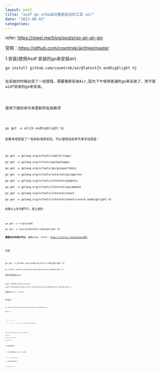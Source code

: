 ```yaml
---
layout: post
title: "asdf go sthp自动重新启动的工具 air"
date: "2023-08-03"
categories: 
---
```

<p>refer: <a href="https://siwei.me/blog/posts/go-air-air-gin">https://siwei.me/blog/posts/go-air-air-gin</a></p>

<p>官网：<a href="https://github.com/cosmtrek/air/tree/master">https://github.com/cosmtrek/air/tree/master</a></p>

<p>1.安装(使用Asdf 安装的go来安装air)</p>

<pre>
<code>go install github.com/cosmtrek/air@latest{% endhighlight %}

<p>在安装的时候出现了一些报错，需要重新安装Air,因为下午使用普通的go来安装了，而不是asdf安装的go来安装。</p>

<p>使用下面的命令来更新所有依赖项</p>

<pre>
<code>go get -u all{% endhighlight %}

<p>如果本地安装了一些非标准库的包，可以使用这些命令来手动安装：</p>

<pre>
<code>go get -u golang.org/x/tools/cmd/stringer

go get -u golang.org/x/tools/go/packages

go get -u golang.org/x/tools/go/gcexportdata

go get -u golang.org/x/tools/internal/gcimporter

go get -u golang.org/x/tools/internal/pkgbits

go get -u golang.org/x/tools/internal/gocommand

go get -u golang.org/x/tools/internal/event

go get -u golang.org/x/tools/internal/event/core{% endhighlight %}

<p>如果以上命令都不行，那么使用：</p>

<pre>
<code>go get -u crypto/md5

go get -u sync/atomicK{% endhighlight %}

<p><strong>需要访问外网才可以</strong>，使用sthp: refer: <a href="http://linlin.fun/blogs/865">http://linlin.fun/blogs/865</a></p>

<p>安装：</p>

<pre>
<code>go get -u github.com/cosmtrek/air{% endhighlight %}

<pre>
<code>go install github.com/cosmtrek/air@latest{% endhighlight %}

<p>然后必须设置gopath:</p>

<pre>
<code>export GOPATH=/home/linlin/go

export PATH=$PATH:/home/linlin/.asdf/shims/go/bin:$GOPATH/bin{% endhighlight %}

<p>设置好后source ~/.bashrc</p>

<p>再次安装：</p>

<pre>
<code>go install github.com/cosmtrek/air@latest{% endhighlight %}

<p>启动：air</p>

<pre>
<code>&nbsp; __&nbsp;&nbsp;&nbsp; _&nbsp;&nbsp; ___ &nbsp;

&nbsp;/ /\&nbsp; | | | |_)

/_/--\ |_| |_| \_ , built with Go{% endhighlight %}

<p>&nbsp;</p>

<p><code>mkdir /workspace/dongtaipaifang_2_backend/tmp<br />
watching .<br />
watching calculators<br />
watching conf</code></p>

<p>2.注意在使用的时候</p>

<p>（1）第一次需要初始化，生成一个.toml文件</p>

<pre>
<code>air init&nbsp;{% endhighlight %}

<p>（2）之后使用的时候直接使用</p>

<pre>
<code>air{% endhighlight %}

<p>&nbsp;</p>

